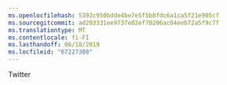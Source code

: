 ```yaml
---
ms.openlocfilehash: 5392c950bdde4be7e5f5b8fdc6a1ca5f21e905cf
ms.sourcegitcommit: ad203331ee9737e82ef70206ac04eeb72a5f9c7f
ms.translationtype: MT
ms.contentlocale: fi-FI
ms.lasthandoff: 06/18/2019
ms.locfileid: "67227388"
---
```

Twitter